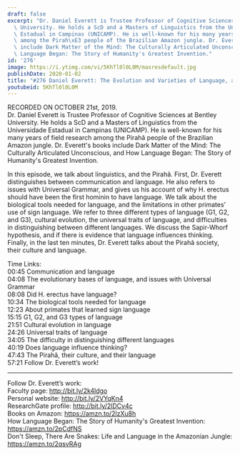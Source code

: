 ```yaml
---
draft: false
excerpt: "Dr. Daniel Everett is Trustee Professor of Cognitive Sciences at Bentley\
  \ University. He holds a ScD and a Masters of Linguistics from the Universidade\
  \ Estadual in Campinas (UNICAMP). He is well-known for his many years of field research\
  \ among the Pirah\xE3 people of the Brazilian Amazon jungle. Dr. Everett's books\
  \ include Dark Matter of the Mind: The Culturally Articulated Unconscious, and How\
  \ Language Began: The Story of Humanity's Greatest Invention."
id: '276'
image: https://i.ytimg.com/vi/5KhTl0l0L0M/maxresdefault.jpg
publishDate: 2020-01-02
title: "#276 Daniel Everett: The Evolution and Varieties of Language, and the Pirah\xE3"
youtubeid: 5KhTl0l0L0M
---
```

RECORDED ON OCTOBER 21st, 2019.  
Dr. Daniel Everett is Trustee Professor of Cognitive Sciences at Bentley University. He holds a ScD and a Masters of Linguistics from the Universidade Estadual in Campinas (UNICAMP). He is well-known for his many years of field research among the Pirahã people of the Brazilian Amazon jungle. Dr. Everett's books include Dark Matter of the Mind: The Culturally Articulated Unconscious, and How Language Began: The Story of Humanity's Greatest Invention.

In this episode, we talk about linguistics, and the Pirahã. First, Dr. Everett distinguishes between communication and language. He also refers to issues with Universal Grammar, and gives us his account of why H. erectus should have been the first hominin to have language. We talk about the biological tools needed for language, and the limitations in other primates’ use of sign language. We refer to three different types of language (G1, G2, and G3), cultural evolution, the universal traits of language, and difficulties in distinguishing between different languages. We discuss the Sapir-Whorf hypothesis, and if there is evidence that language influences thinking. Finally, in the last ten minutes, Dr. Everett talks about the Pirahã society, their culture and language.

Time Links:  
00:45  Communication and language  
04:08  The evolutionary bases of language, and issues with Universal Grammar  
08:08  Did H. erectus have language?    
10:34  The biological tools needed for language   
12:23  About primates that learned sign language  
15:15  G1, G2, and G3 types of language   
21:51  Cultural evolution in language  
24:26  Universal traits of language  
34:05  The difficulty in distinguishing different languages  
40:19  Does language influence thinking?  
47:43  The Pirahã, their culture, and their language   
57:21  Follow Dr. Everett’s work!

---

Follow Dr. Everett’s work:  
Faculty page: http://bit.ly/2k4ldgo  
Personal website: http://bit.ly/2VYqKn4  
ResearchGate profile: http://bit.ly/2lDCv4c  
Books on Amazon: https://amzn.to/2lzXu8h  
How Language Began: The Story of Humanity's Greatest Invention: https://amzn.to/2pCdfNS  
Don't Sleep, There Are Snakes: Life and Language in the Amazonian Jungle: https://amzn.to/2qsvRAg
